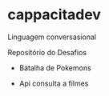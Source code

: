 # cappacitadev

Linguagem conversasional

Repositório do Desafios

- Batalha de Pokemons 

- Api consulta a filmes
